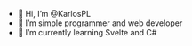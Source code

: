 - 👋 Hi, I’m @KarlosPL
- 👀 I’m simple programmer and web developer
- 🌱 I’m currently learning Svelte and C#
<!---
KarlosPL/KarlosPL is a ✨ special ✨ repository because its `README.md` (this file) appears on your GitHub profile.
You can click the Preview link to take a look at your changes.
--->
